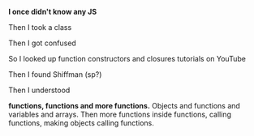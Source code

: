 **I once didn't know any JS**<p>
Then I took a class<p>
Then I got confused<p>
So I looked up function constructors and closures tutorials on YouTube<p>
Then I found Shiffman (sp?)<p>
Then I understood<p>

**functions, functions and more functions.** Objects and functions and variables and arrays. Then more functions inside functions, calling functions, making objects calling functions.
